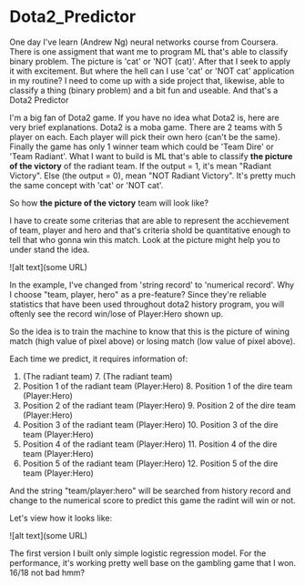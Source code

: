 # Dota2_Predictor

One day I've learn (Andrew Ng) neural networks course from Coursera. There is one assigment that want me to program ML that's able to classify binary problem.
The picture is 'cat' or 'NOT (cat)'. After that I seek to apply it with excitement. But where the hell can I use 'cat' or 'NOT cat' application in my routine?
I need to come up with a side project that, likewise, able to classify a thing (binary problem) and a bit fun and useable. And that's a Dota2 Predictor


I'm a big fan of Dota2 game. If you have no idea what Dota2 is, here are very brief explanations. Dota2 is a moba game.
There are 2 teams with 5 player on each. Each player will pick their own hero (can't be the same).
Finally the game has only 1 winner team which could be 'Team Dire' or 'Team Radiant'.
What I want to build is ML that's able to classify <b>the picture of the victory</b> of the radiant team.
If the output = 1, it's mean "Radiant Victory". Else (the output = 0), mean "NOT Radiant Victory". It's pretty much the same concept with 'cat' or 'NOT cat'.

So how <b>the picture of the victory</b> team will look like?

I have to create some criterias that are able to represent the acchievement of team, player and hero and that's criteria shold be quantitative enough to tell
that who gonna win this match. Look at the picture might help you to under stand the idea.

![alt text](some URL)


In the example, I've changed from 'string record' to 'numerical record'. Why I choose "team, player, hero" as a pre-feature? 
Since they're reliable statistics that have been used throughout dota2 history program, you will oftenly see the record win/lose of Player:Hero shown up.


So the idea is to train the machine to know that this is the picture of wining match (high value of pixel above) or losing match (low value of pixel above).

Each time we predict, it requires information of:
1. (The radiant team)                                  7. (The radiant team)  
2. Position 1 of the radiant team (Player:Hero)        8. Position 1 of the dire team (Player:Hero)
3. Position 2 of the radiant team (Player:Hero)        9. Position 2 of the dire team (Player:Hero)
4. Position 3 of the radiant team (Player:Hero)       10. Position 3 of the dire team (Player:Hero)
5. Position 4 of the radiant team (Player:Hero)       11. Position 4 of the dire team (Player:Hero)
6. Position 5 of the radiant team (Player:Hero)       12. Position 5 of the dire team (Player:Hero)

And the string "team/player:hero" will be searched from history record and change to the numerical score to predict this game the radint will win or not.

Let's view how it looks like:

![alt text](some URL)


The first version I built only simple logistic regression model. For the performance, it's working pretty well base on the gambling game that I won.
16/18 not bad hmm?
